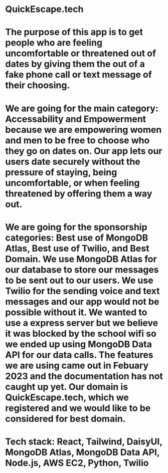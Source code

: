 # QuickEscape.tech

# The purpose of this app is to get people who are feeling uncomfortable or threatened out of dates by giving them the out of a fake phone call or text message of their choosing. 

# We are going for the main category: Accessability and Empowerment because we are empowering women and men to be free to choose who they go on dates on. Our app lets our users date securely without the pressure of staying, being uncomfortable, or when feeling threatened by offering them a way out. 

# We are going for the sponsorship categories: Best use of MongoDB Atlas, Best use of Twilio, and Best Domain. We use MongoDB Atlas for our database to store our messages to be sent out to our users. We use Twilio for the sending voice and text messages and our app would not be possible without it. We wanted to use a express server but we believe it was blocked by the school wifi so we ended up using MongoDB Data API for our data calls. The features we are using came out in Febuary 2023 and the documentation has not caught up yet. Our domain is QuickEscape.tech, which we registered and we would like to be considered for best domain. 

# Tech stack: React, Tailwind, DaisyUI, MongoDB Atlas, MongoDB Data API, Node.js, AWS EC2, Python, Twilio

